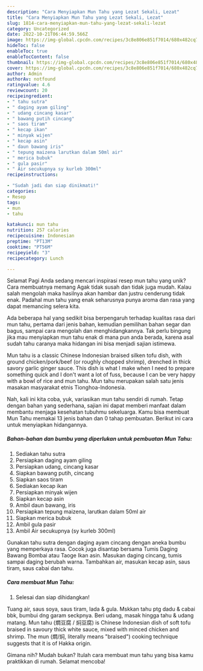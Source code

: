 ```yaml
---
description: "Cara Menyiapkan Mun Tahu yang Lezat Sekali, Lezat"
title: "Cara Menyiapkan Mun Tahu yang Lezat Sekali, Lezat"
slug: 1814-cara-menyiapkan-mun-tahu-yang-lezat-sekali-lezat
category: Uncategorized
date: 2022-10-21T06:44:59.566Z
image: https://img-global.cpcdn.com/recipes/3c8e806e851f7014/680x482cq70/mun-tahu-foto-resep-utama.jpg
hideToc: false
enableToc: true
enableTocContent: false
thumbnail: https://img-global.cpcdn.com/recipes/3c8e806e851f7014/680x482cq70/mun-tahu-foto-resep-utama.jpg
cover: https://img-global.cpcdn.com/recipes/3c8e806e851f7014/680x482cq70/mun-tahu-foto-resep-utama.jpg
author: Admin
authorAv: notfound
ratingvalue: 4.6
reviewcount: 20
recipeingredient:
- " tahu sutra"
- " daging ayam giling"
- " udang cincang kasar"
- " bawang putih cincang"
- " saos tiram"
- " kecap ikan"
- " minyak wijen"
- " kecap asin"
- " daun bawang iris"
- " tepung maizena larutkan dalam 50ml air"
- " merica bubuk"
- " gula pasir"
- " Air secukupnya sy kurleb 300ml"
recipeinstructions:

- "Sudah jadi dan siap dinikmati!"
categories:
- Resep
tags:
- mun
- tahu

katakunci: mun tahu 
nutrition: 257 calories
recipecuisine: Indonesian
preptime: "PT13M"
cooktime: "PT56M"
recipeyield: "3"
recipecategory: Lunch

---
```



Selamat Pagi Anda sedang mencari inspirasi resep mun tahu yang unik? Cara membuatnya memang Agak tidak susah dan tidak juga mudah. Kalau salah mengolah maka hasilnya akan hambar dan justru cenderung tidak enak. Padahal mun tahu yang enak seharusnya punya aroma dan rasa yang dapat memancing selera kita.


Ada beberapa hal yang sedikit bisa berpengaruh terhadap kualitas rasa dari mun tahu, pertama dari jenis bahan, kemudian pemilihan bahan segar dan bagus, sampai cara mengolah dan menghidangkannya. Tak perlu bingung jika mau menyiapkan mun tahu enak di mana pun anda berada, karena asal sudah tahu caranya maka hidangan ini bisa menjadi sajian istimewa.

Mun tahu is a classic Chinese Indonesian braised silken tofu dish, with ground chicken/pork/beef (or roughly chopped shrimp), drenched in thick savory garlic ginger sauce. This dish is what I make when I need to prepare something quick and I don&#39;t want a lot of fuss, because I can be very happy with a bowl of rice and mun tahu. Mun tahu merupakan salah satu jenis masakan masyarakat etnis Tionghoa-Indonesia.


Nah, kali ini kita coba, yuk, variasikan mun tahu sendiri di rumah. Tetap dengan bahan yang sederhana, sajian ini dapat memberi manfaat dalam membantu menjaga kesehatan tubuhmu sekeluarga. Kamu bisa membuat Mun Tahu memakai 13 jenis bahan dan 0 tahap pembuatan. Berikut ini cara untuk menyiapkan hidangannya.

<!--inarticleads1-->

##### Bahan-bahan dan bumbu yang diperlukan untuk pembuatan Mun Tahu:

1. Sediakan  tahu sutra
1. Persiapkan  daging ayam giling
1. Persiapkan  udang, cincang kasar
1. Siapkan  bawang putih, cincang
1. Siapkan  saos tiram
1. Sediakan  kecap ikan
1. Persiapkan  minyak wijen
1. Siapkan  kecap asin
1. Ambil  daun bawang, iris
1. Persiapkan  tepung maizena, larutkan dalam 50ml air
1. Siapkan  merica bubuk
1. Ambil  gula pasir
1. Ambil  Air secukupnya (sy kurleb 300ml)


Gunakan tahu sutra dengan daging ayam cincang dengan aneka bumbu yang memperkaya rasa. Cocok juga disantap bersama Tumis Daging Bawang Bombai atau Taoge Ikan asin. Masukan daging cincang, tumis sampai daging berubah warna. Tambahkan air, masukan kecap asin, saus tiram, saus cabai dan tahu. 

<!--inarticleads2-->

##### Cara membuat Mun Tahu:


1. Selesai dan siap dihidangkan!

Tuang air, saus soya, saus tiram, lada &amp; gula. Mskkan tahu ptg dadu &amp; cabai bbk, bumbui dng garam seckpnya. Beri udang, masak hingga tahu &amp; udang matang. Mun tahu (燜豆腐 / 焖豆腐) is Chinese Indonesian dish of soft tofu braised in savoury thick white sauce, mixed with minced chicken and shrimp. The mun (燜/焖, literally means &#34;braised&#34;) cooking technique suggests that it is of Hakka origin. 

Gimana nih? Mudah bukan? Itulah cara membuat mun tahu yang bisa kamu praktikkan di rumah. Selamat mencoba!
